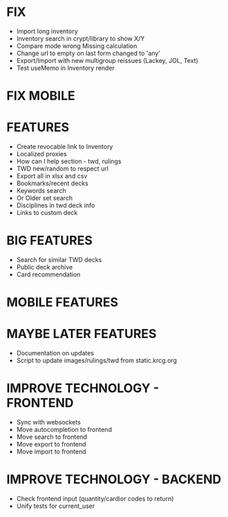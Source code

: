 # FIX
* Import long inventory
* Inventory search in crypt/library to show X/Y
* Compare mode wrong Missing calculation
* Change url to empty on last form changed to 'any'
* Export/Import with new multigroup reissues (Lackey, JOL, Text)
* Test useMemo in Inventory render

# FIX MOBILE

# FEATURES
* Create revocable link to Inventory
* Localized proxies
* How can I help section - twd, rulings
* TWD new/random to respect url
* Export all in xlsx and csv
* Bookmarks/recent decks
* Keywords search
* Or Older set search
* Disciplines in twd deck info
* Links to custom deck

# BIG FEATURES
* Search for similar TWD decks
* Public deck archive
* Card recommendation

# MOBILE FEATURES

# MAYBE LATER FEATURES
* Documentation on updates
* Script to update images/rulings/twd from static.krcg.org

# IMPROVE TECHNOLOGY - FRONTEND
* Sync with websockets
* Move autocompletion to frontend
* Move search to frontend
* Move export to frontend
* Move import to frontend

# IMPROVE TECHNOLOGY - BACKEND
* Check frontend input (quantity/cardior codes to return)
* Unify tests for current_user
